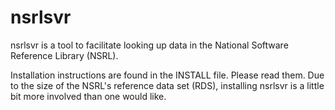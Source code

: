 nsrlsvr
=======
nsrlsvr is a tool to facilitate looking up data in the National Software
Reference Library (NSRL).

Installation instructions are found in the INSTALL file.  Please read them.
Due to the size of the NSRL's reference data set (RDS), installing nsrlsvr
is a little bit more involved than one would like.
